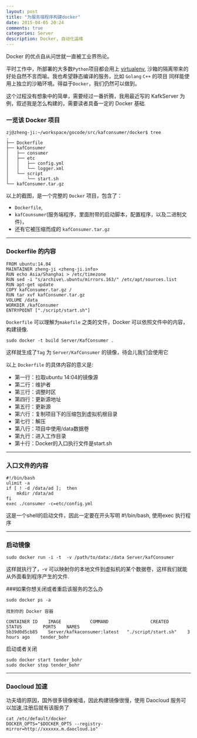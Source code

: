 ```yaml
---
layout: post
title: "为服务端程序构建docker"
date: 2015-04-05 20:24
comments: true
categories: Server
description: Docker, 自动化运维
---
```


Docker 的优点自从问世就一直被工业界热论。

平时工作中，所部署的大多数`Python`项目都会用上 [virtualenv](http://wiki.zheng-ji.info/Python/virtualenv-py.html), 
沙箱的隔离带来的好处自然不言而喻。我也希望静态编译的服务，比如 `Golang` `C++` 的项目
同样能使用上独立的沙箱环境。得益于`Docker`，我们仍然可以做到。


这个过程没有想象中的简单，需要经过一番折腾，我用最近写的 KafkServer 为例，叙述我是怎么构建的，需要读者具备一定的 Docker 基础.


### 一览该 Docker 项目

```
zj@zheng-ji:~/workspace/gocode/src/kafconsumer/docker$ tree
.
├── Dockerfile
├── kafConsumer
│   ├── consumer
│   ├── etc
│   │   ├── config.yml
│   │   └── logger.xml
│   └── script
│       └── start.sh
└── kafConsumer.tar.gz
```

以上的截图，是一个完整的 `Docker` 项目，包含了：

* `Dockerfile`,
* `kafCounsumer`(服务端程序，里面附带的启动脚本，配置程序，以及二进制文件)，
* 还有它被压缩而成的 `kafConsumer.tar.gz`

---

### Dockerfile 的内容


```
FROM ubuntu:14.04                                                         
MAINTAINER zheng-ji <zheng-ji.info>                                     
RUN echo Asia/Shanghai > /etc/timezone                   
RUN sed -i "s/archive\.ubuntu/mirrors.163/" /etc/apt/sources.list          
RUN apt-get update                                                         
COPY kafConsumer.tar.gz /                                                  
RUN tar xvf kafConsumer.tar.gz                                         
VOLUME /data                   
WORKDIR /kafConsumer                                                   
ENTRYPOINT ["./script/start.sh"]
```

`Dockerfile` 可以理解为`makefile` 之类的文件，Docker 可以依照文件中的内容，构建镜像.

```
sudo docker -t build Server/KafConsumer .
```

这样就生成了`Tag` 为 `Server/KafConsumer` 的镜像，待会儿我们会使用它


以上 `Dockerfile` 的具体内容的意义是:

* 第一行：拉取ubuntu 14:04的镜像源
* 第二行：维护者
* 第三行：调整时区
* 第四行：更新源地址
* 第五行：更新源
* 第六行：复制项目下的压缩包到虚拟机根目录
* 第七行：解压
* 第八行：项目中使用/data数据卷
* 第九行：进入工作目录
* 第十行：Docker的入口执行文件是start.sh

---


### 入口文件的内容

```
#!/bin/bash
ulimit -a
if [ ! -d /data/ad ];  then
    mkdir /data/ad
fi
exec ./consumer -c=etc/config.yml
```

这是一个shell的启动文件，因此一定要在开头写明 #!/bin/bash,
使用exec 执行程序


---

### 启动镜像

```
sudo docker run -i -t  -v /path/to/data:/data Server/kafConsumer
```
这样就执行了，-v 可以映射你的本地文件到虚拟机的某个数据卷，这样我们就能从外面看到程序产生的文件.

###如果你想关闭或者重启该服务的怎么办

```
sudo docker ps -a

找到你的 Docker 容器

CONTAINER ID    IMAGE           COMMAND                CREATED        STATUS        PORTS    NAMES
5b39d0d5cb85    Server/kafkaconsumer:latest   "./script/start.sh"    3 hours ago    tender_bohr 
```

启动或者关闭

```
sudo docker start tender_bohr
sudo docker stop tender_bohr
```

---

### Daocloud  加速

功夫墙的原因，国外很多镜像被墙，因此构建镜像很慢，使用 Daocloud 服务可以加速,注册后就有该服务了

```
cat /etc/default/docker
DOCKER_OPTS="$DOCKER_OPTS --registry-mirror=http://xxxxxx.m.daocloud.io"
```

